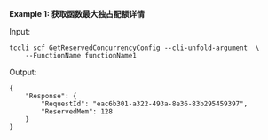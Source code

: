 **Example 1: 获取函数最大独占配额详情**



Input: 

```
tccli scf GetReservedConcurrencyConfig --cli-unfold-argument  \
    --FunctionName functionName1
```

Output: 
```
{
    "Response": {
        "RequestId": "eac6b301-a322-493a-8e36-83b295459397",
        "ReservedMem": 128
    }
}
```

